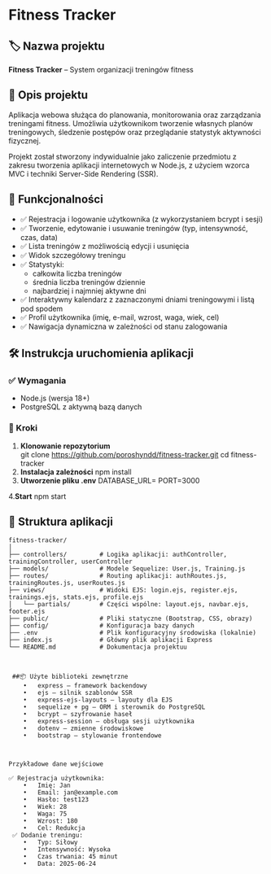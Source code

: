 # Fitness Tracker

## 🏷️ Nazwa projektu

**Fitness Tracker** – System organizacji treningów fitness

## 📝 Opis projektu

Aplikacja webowa służąca do planowania, monitorowania oraz zarządzania treningami fitness. Umożliwia użytkownikom tworzenie własnych planów treningowych, śledzenie postępów oraz przeglądanie statystyk aktywności fizycznej.

Projekt został stworzony indywidualnie jako zaliczenie przedmiotu z zakresu tworzenia aplikacji internetowych w Node.js, z użyciem wzorca MVC i techniki Server-Side Rendering (SSR).

## 🚀 Funkcjonalności

- ✅ Rejestracja i logowanie użytkownika (z wykorzystaniem bcrypt i sesji)  
- ✅ Tworzenie, edytowanie i usuwanie treningów (typ, intensywność, czas, data)  
- ✅ Lista treningów z możliwością edycji i usunięcia  
- ✅ Widok szczegółowy treningu  
- ✅ Statystyki:
  - całkowita liczba treningów  
  - średnia liczba treningów dziennie  
  - najbardziej i najmniej aktywne dni  
- ✅ Interaktywny kalendarz z zaznaczonymi dniami treningowymi i listą pod spodem  
- ✅ Profil użytkownika (imię, e-mail, wzrost, waga, wiek, cel)  
- ✅ Nawigacja dynamiczna w zależności od stanu zalogowania  

## 🛠️ Instrukcja uruchomienia aplikacji

### ✅ Wymagania

- Node.js (wersja 18+)  
- PostgreSQL z aktywną bazą danych  

### 🔧 Kroki

1. **Klonowanie repozytorium**  
 git clone https://github.com/poroshyndd/fitness-tracker.git
 cd fitness-tracker
2. **Instalacja zależności**
  npm install
3. **Utworzenie pliku .env**
 DATABASE_URL=
 PORT=3000

4.**Start**
   npm start
   
 ## 📂 Struktura aplikacji  
 
```plaintext
fitness-tracker/
│
├── controllers/         # Logika aplikacji: authController, trainingController, userController
├── models/              # Modele Sequelize: User.js, Training.js
├── routes/              # Routing aplikacji: authRoutes.js, trainingRoutes.js, userRoutes.js
├── views/               # Widoki EJS: login.ejs, register.ejs, trainings.ejs, stats.ejs, profile.ejs
│   └── partials/        # Części wspólne: layout.ejs, navbar.ejs, footer.ejs
├── public/              # Pliki statyczne (Bootstrap, CSS, obrazy)
├── config/              # Konfiguracja bazy danych
├── .env                 # Plik konfiguracyjny środowiska (lokalnie)
├── index.js             # Główny plik aplikacji Express
└── README.md            # Dokumentacja projektuu



 ##📦 Użyte biblioteki zewnętrzne
	•	express – framework backendowy
	•	ejs – silnik szablonów SSR
	•	express-ejs-layouts – layouty dla EJS
	•	sequelize + pg – ORM i sterownik do PostgreSQL
	•	bcrypt – szyfrowanie haseł
	•	express-session – obsługa sesji użytkownika
	•	dotenv – zmienne środowiskowe
	•	bootstrap – stylowanie frontendowe



Przykładowe dane wejściowe

✅ Rejestracja użytkownika:
	•	Imię: Jan
	•	Email: jan@example.com
	•	Hasło: test123
	•	Wiek: 28
	•	Waga: 75
	•	Wzrost: 180
	•	Cel: Redukcja
 ✅ Dodanie treningu:
	•	Typ: Siłowy
	•	Intensywność: Wysoka
	•	Czas trwania: 45 minut
	•	Data: 2025-06-24
